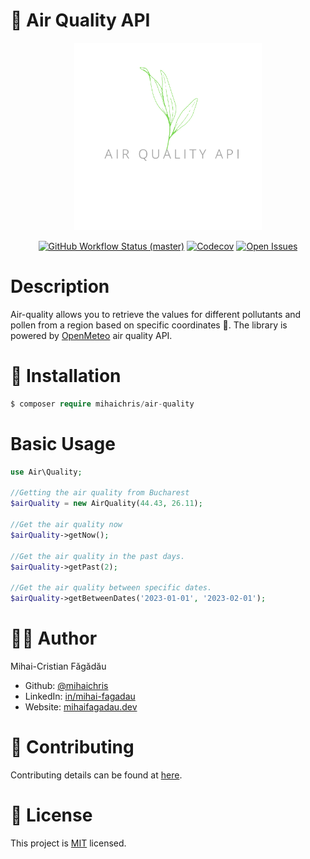# 🍃 Air Quality API

<p align="center">
    <img src="./docs/cover.png" height="300" alt="Air Quality">
    <p align="center">
        <a href="https://github.com/mihaichris/air-quality/actions"><img alt="GitHub Workflow Status (master)" src="https://github.com/mihaichris/air-quality/actions/workflows/tests.yml/badge.svg"></a>
        <a href="https://app.codecov.io/gh/mihaichris/air-quality"><img alt="Codecov" src="https://img.shields.io/codecov/c/github/mihaichris/air-quality?color=%23FC0177&label=Codecov"></a>
        <a href="https://github.com/mihaichris/air-quality/issues"><img alt="Open Issues" src="https://img.shields.io/github/issues/mihaichris/air-quality"></a>
    </p>
</p>



# Description
Air-quality allows you to retrieve the values for different pollutants and pollen from a region based on specific coordinates 🍃. The library is powered by [OpenMeteo](https://open-meteo.com/en/docs/air-quality-api) air quality API. 

# 🚀 Installation

```php
$ composer require mihaichris/air-quality
```

# Basic Usage

```php
use Air\Quality;

//Getting the air quality from Bucharest
$airQuality = new AirQuality(44.43, 26.11);

//Get the air quality now
$airQuality->getNow();

//Get the air quality in the past days.
$airQuality->getPast(2);

//Get the air quality between specific dates.
$airQuality->getBetweenDates('2023-01-01', '2023-02-01');

```

# 👨‍💻 Author
Mihai-Cristian Făgădău
 * Github: [@mihaichris](https://github.com/mihaichris)
 * LinkedIn: [in/mihai-fagadau](https://www.linkedin.com/in/mihai-fagadau/)
 * Website: [mihaifagadau.dev](mihaifagadau.dev)

# 🤝 Contributing
Contributing details can be found at [here](./CONTRIBUTING.md).

# 📝 License
This project is [MIT](https://opensource.org/licenses/MIT) licensed.
